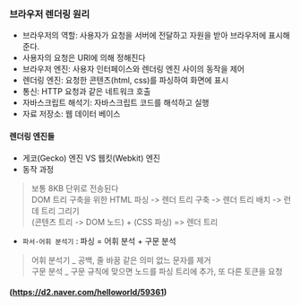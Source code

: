 ### 브라우저 렌더링 원리
- 브라우저의 역할: 사용자가 요청을 서버에 전달하고 자원을 받아 브라우저에 표시해준다.
- 사용자의 요청은 URI에 의해 정해진다
- 브라우저 엔진: 사용자 인터페이스와 렌더링 엔진 사이의 동작을 제어
- 렌더링 엔진: 요청한 콘텐츠(html, css)를 파싱하여 화면에 표시
- 통신: HTTP 요청과 같은 네트워크 호출
- 자바스크립트 해석기: 자바스크립트 코드를 해석하고 실행
- 자료 저장소: 웹 데이터 베이스

#### 렌더링 엔진들
- 게코(Gecko) 엔진 VS 웹킷(Webkit) 엔진
- 동작 과정  
> 보통 8KB 단위로 전송된다   
> DOM 트리 구축을 위한 HTML 파싱 -> 렌더 트리 구축 -> 렌더 트리 배치 -> 런데 트리 그리기       
> (콘텐츠 트리 -> DOM 노드) + (CSS 파싱) => 렌더 트리     
- `파서-어휘 분석기` : 파싱 = 어휘 분석 + 구문 분석
> 어휘 분석기 _ 공백, 줄 바꿈 같은 의미 없느 문자를 제거     
> 구문 분석 _ 구문 규칙에 맞으면 노드를 파싱 트리에 추가, 또 다른 토큰을 요청

#### (https://d2.naver.com/helloworld/59361)
